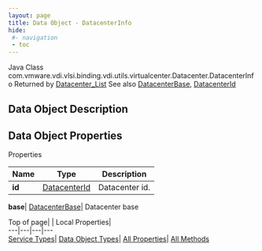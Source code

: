 ```yaml
---
layout: page
title: Data Object - DatacenterInfo
hide:
 #- navigation
 - toc
---
```






Java Class
    com.vmware.vdi.vlsi.binding.vdi.utils.virtualcenter.Datacenter.DatacenterInfo
Returned by
     [Datacenter_List](vdi.utils.virtualcenter.Datacenter.md#list)
See also
     [DatacenterBase](vdi.utils.virtualcenter.Datacenter.DatacenterBase.md), [DatacenterId](vdi.entity.DatacenterId.md)

## Data Object Description 

## Data Object Properties

Properties

Name |  Type |  Description   
---|---|---  
**id**| [DatacenterId](vdi.entity.DatacenterId.md)|  Datacenter id.   
  
**base**| [DatacenterBase](vdi.utils.virtualcenter.Datacenter.DatacenterBase.md)|  Datacenter base   
  
  
  
Top of page| | Local Properties|   
---|---|---|---  
[Service Types](index-mo_types.md)| [Data Object Types](index-do_types.md)| [All Properties](index-properties.md)| [All Methods](index-methods.md)  
  
  

